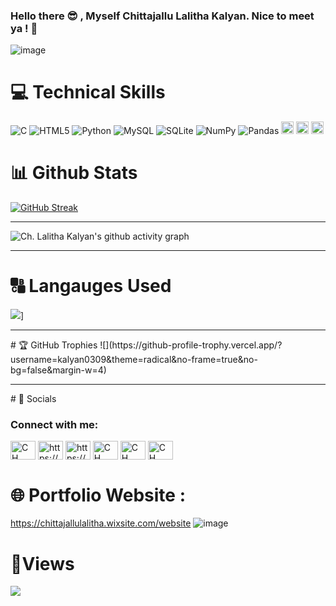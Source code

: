 ###   Hello there 😎 , Myself Chittajallu Lalitha Kalyan. Nice to meet ya ! 🤝

![image](https://user-images.githubusercontent.com/77020331/198872023-9fd4f566-a4ad-44c0-bea6-c04674239593.png)

# 💻 Technical Skills
![C](https://img.shields.io/badge/c-%2300599C.svg?style=for-the-badge&logo=c&logoColor=white)  ![HTML5](https://img.shields.io/badge/html5-%23E34F26.svg?style=for-the-badge&logo=html5&logoColor=white)  ![Python](https://img.shields.io/badge/python-3670A0?style=for-the-badge&logo=python&logoColor=ffdd54)      ![MySQL](https://img.shields.io/badge/mysql-%2300f.svg?style=for-the-badge&logo=mysql&logoColor=white) ![SQLite](https://img.shields.io/badge/sqlite-%2307405e.svg?style=for-the-badge&logo=sqlite&logoColor=white) ![NumPy](https://img.shields.io/badge/numpy-%23013243.svg?style=for-the-badge&logo=numpy&logoColor=white) ![Pandas](https://img.shields.io/badge/pandas-%23150458.svg?style=for-the-badge&logo=pandas&logoColor=white)
<img src="https://img.shields.io/badge/Github-%23121011?style=plastic&logo=github&logoColor=white" height=20>
<img src="https://img.shields.io/badge/Visual_Studio_Code-0078D4?style=plastic&logo=visual%20studio%20code&logoColor=white" height=20>
<img src="https://img.shields.io/badge/PowerBI-F2C811?style=plastic&logo=Power%20BI&logoColor=black" height=20>


# 📊 Github Stats
[![GitHub Streak](https://streak-stats.demolab.com/?user=kalyan0309&theme=radical)](https://git.io/streak-stats)
<hr>

![Ch. Lalitha Kalyan's github activity graph](https://github-readme-activity-graph.cyclic.app/graph?username=kalyan0309&bg_color=000000&color=ffffff&line=c800ff&point=ffffff&area=true&hide_border=true)

<hr>

# 🔠 Langauges Used
![](https://github-readme-stats.vercel.app/api/top-langs/?username=kalyan0309&langs_count=8&theme=radical)]
<hr>
# 🏆 GitHub Trophies
![](https://github-profile-trophy.vercel.app/?username=kalyan0309&theme=radical&no-frame=true&no-bg=false&margin-w=4)
<hr>
# 🔗 Socials
<h3 align="left">Connect with me:</h3>
<p align="left">
<a href="https://www.linkedin.com/in/ch-lalitha-kalyan-2273391aa" target="blank"><img align="center" src="https://raw.githubusercontent.com/rahuldkjain/github-profile-readme-generator/master/src/images/icons/Social/linked-in-alt.svg" alt="CH. LALITHA KALYAN" height="30" width="40" /></a>
  <a href="https://kaggle.com/https://www.kaggle.com/chlalithakalyan" target="blank"><img align="center" src="https://raw.githubusercontent.com/rahuldkjain/github-profile-readme-generator/master/src/images/icons/Social/kaggle.svg" alt="https://www.kaggle.com/chlalithakalyan" height="30" width="40" /></a>
<a href="https://medium.com/https://medium.com/@chittajallulalithakalyan38" target="blank"><img align="center" src="https://raw.githubusercontent.com/rahuldkjain/github-profile-readme-generator/master/src/images/icons/Social/medium.svg" alt="https://medium.com/@chittajallulalithakalyan38" height="30" width="40" /></a>
<a href="https://www.codechef.com/users/ck4873" target="blank"><img align="center" src="https://cdn.jsdelivr.net/npm/simple-icons@3.1.0/icons/codechef.svg" alt="CH. LALITHA KALYAN" height="30" width="40" /></a>
<a href="https://www.hackerrank.com/chittajallulali1" target="blank"><img align="center" src="https://raw.githubusercontent.com/rahuldkjain/github-profile-readme-generator/master/src/images/icons/Social/hackerrank.svg" alt="CH. LALITHA KALYAN" height="30" width="40" /></a>
<a href="https://leetcode.com/Kalyan_2003/" target="blank"><img align="center" src="https://raw.githubusercontent.com/rahuldkjain/github-profile-readme-generator/master/src/images/icons/Social/leet-code.svg" alt="CH. LALITHA KALYAN" height="30" width="40" /></a>
</p>

# 🌐 Portfolio Website :
https://chittajallulalitha.wixsite.com/website
![image](https://user-images.githubusercontent.com/77020331/225079640-eb14d2b7-31f1-415e-82f1-8ced2f8a1699.png)

# 👀Views
![](https://komarev.com/ghpvc/?username=kalyan0309&label=PROFILE+VIEWS)


